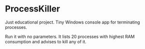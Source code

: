 # ProcessKiller
Just educational project. Tiny Windows console app for terminating processes.

Run it with no parameters. It lists 20 processes with highest RAM consumption and advises to kill any of it.
